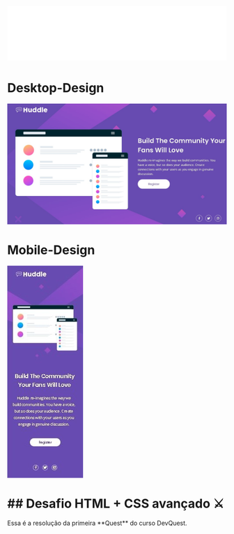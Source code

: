 <h1 align="center"> 
<img src="src/img/logo.svg">
</h1>

<h1>
Desktop-Design
</h1>
<img src="src/Public/capitura1.jpg">

<h1>
Mobile-Design
</h1>
<img src="src/Public/capitura2.jpg">

<h1>
## Desafio HTML + CSS avançado ⚔
</h1>
Essa é a resolução da primeira **Quest** do curso DevQuest.